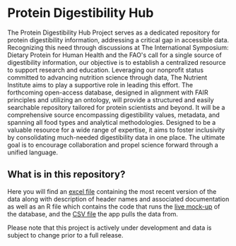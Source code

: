 # Protein Digestibility Hub

The Protein Digestibility Hub Project serves as a dedicated repository for protein digestibility information, addressing a critical gap in accessible data. Recognizing this need through discussions at The International Symposium: Dietary Protein for Human Health and the FAO's call for a single source of digestibility information, our objective is to establish a centralized resource to support research and education. Leveraging our nonprofit status committed to advancing nutrition science through data, The Nutrient Institute aims to play a supportive role in leading this effort. The forthcoming open-access database, designed in alignment with FAIR principles and utilizing an ontology, will provide a structured and easily searchable repository tailored for protein scientists and beyond. It will be a comprehensive source encompassing digestibility values, metadata, and spanning all food types and analytical methodologies. Designed to be a valuable resource for a wide range of expertise, it aims to foster inclusivity by consolidating much-needed digestibility data in one place. The ultimate goal is to encourage collaboration and propel science forward through a unified language.


## What is in this repository?
Here you will find an [excel file](https://github.com/NutrientInstitute/protein-digestibility/blob/main/Protein%20Digestibility%20Data%20%20-%20data%20and%20documentation.xlsx) containing the most recent version of the data along with description of header names and associated documentation as well as an R file which contains the code that runs the [live mock-up](https://nutrientinstitute.shinyapps.io/ProteinDigestibilityData/) of the database, and the [CSV file](https://github.com/NutrientInstitute/protein-digestibility/blob/main/Protein%20Digestibility%20Data%20%20-%20full%20data.csv) the app pulls the data from.

Please note that this project is actively under development and data is subject to change prior to a full release. 

